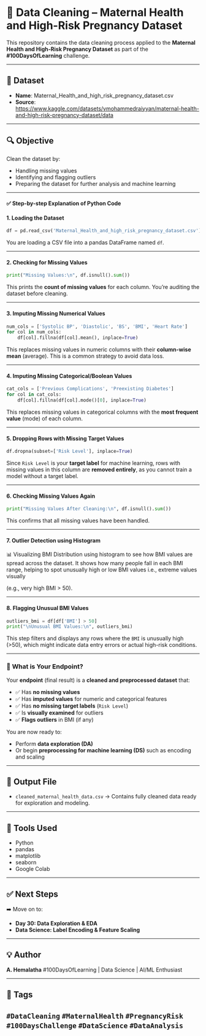 # 🧹 Data Cleaning – Maternal Health and High-Risk Pregnancy Dataset

This repository contains the data cleaning process applied to the **Maternal Health and High-Risk Pregnancy Dataset** as part of the **#100DaysOfLearning** challenge.

---

## 📁 Dataset

- **Name**: Maternal_Health_and_high_risk_pregnancy_dataset.csv
- **Source**: https://www.kaggle.com/datasets/vmohammedraiyyan/maternal-health-and-high-risk-pregnancy-dataset/data

---

## 🔍 Objective

Clean the dataset by:
- Handling missing values
- Identifying and flagging outliers
- Preparing the dataset for further analysis and machine learning

---

#### ✅ **Step-by-step Explanation of Python Code**

#### 1. **Loading the Dataset**

```python
df = pd.read_csv('Maternal_Health_and_high_risk_pregnancy_dataset.csv')
```

You are loading a CSV file into a pandas DataFrame named `df`.

---

#### 2. **Checking for Missing Values**

```python
print("Missing Values:\n", df.isnull().sum())
```

This prints the **count of missing values** for each column. You’re auditing the dataset before cleaning.

---

#### 3. **Imputing Missing Numerical Values**

```python
num_cols = ['Systolic BP', 'Diastolic', 'BS', 'BMI', 'Heart Rate']
for col in num_cols:
    df[col].fillna(df[col].mean(), inplace=True)
```

This replaces missing values in numeric columns with their **column-wise mean** (average). This is a common strategy to avoid data loss.

---

#### 4. **Imputing Missing Categorical/Boolean Values**

```python
cat_cols = ['Previous Complications', 'Preexisting Diabetes']
for col in cat_cols:
    df[col].fillna(df[col].mode()[0], inplace=True)
```

This replaces missing values in categorical columns with the **most frequent value** (mode) of each column.

---

#### 5. **Dropping Rows with Missing Target Values**

```python
df.dropna(subset=['Risk Level'], inplace=True)
```

Since `Risk Level` is your **target label** for machine learning, rows with missing values in this column are **removed entirely**, as you cannot train a model without a target label.

---

#### 6. **Checking Missing Values Again**

```python
print("Missing Values After Cleaning:\n", df.isnull().sum())
```

This confirms that all missing values have been handled.

---

#### 7. **Outlier Detection using Histogram**
📊 Visualizing BMI Distribution using histogram to see how BMI values are spread across the dataset. It shows how many people fall in each BMI range, helping to spot unusually high or low BMI values i.e., extreme values visually

(e.g., very high BMI > 50).

---

#### 8. **Flagging Unusual BMI Values**

```python
outliers_bmi = df[df['BMI'] > 50]
print("\nUnusual BMI Values:\n", outliers_bmi)
```

This step filters and displays any rows where the `BMI` is unusually high (>50), which might indicate data entry errors or actual high-risk conditions.

---

### 🎯 **What is Your Endpoint?**

Your **endpoint** (final result) is a **cleaned and preprocessed dataset** that:

* ✅ Has **no missing values**
* ✅ Has **imputed values** for numeric and categorical features
* ✅ Has **no missing target labels** (`Risk Level`)
* ✅ Is **visually examined** for outliers
* ✅ **Flags outliers** in BMI (if any)

You are now ready to:

* Perform **data exploration (DA)**
* Or begin **preprocessing for machine learning (DS)** such as encoding and scaling
---

## 📂 Output File

* `cleaned_maternal_health_data.csv`
  → Contains fully cleaned data ready for exploration and modeling.

---

## 📌 Tools Used

* Python
* pandas
* matplotlib
* seaborn
* Google Colab

---

## ✅ Next Steps

➡️ Move on to:

* **Day 30: Data Exploration & EDA**
* **Data Science: Label Encoding & Feature Scaling**

---

## 💡 Author

**A. Hemalatha**
#100DaysOfLearning | Data Science | AI/ML Enthusiast

---

## 📌 Tags

`#DataCleaning` `#MaternalHealth` `#PregnancyRisk` `#100DaysChallenge` `#DataScience` `#DataAnalysis`
---
